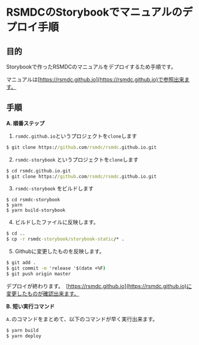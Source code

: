 # RSMDCのStorybookでマニュアルのデプロイ手順

## 目的

Storybookで作ったRSMDCのマニュアルをデプロイするため手順です。

マニュアルは[https://rsmdc.github.io](https://rsmdc.github.io)で参照出来ます。

## 手順

**A. 順番ステップ**

1. `rsmdc.github.io`というプロジェクトを`clone`します

```cmd
$ git clone https://github.com/rsmdc/rsmdc.github.io.git
```

2. `rsmdc-storybook` というプロジェクトを`clone`します

```cmd
$ cd rsmdc.github.io.git
$ git clone https://github.com/rsmdc/rsmdc.github.io.git
```

3. `rsmdc-storybook` をビルドします

```
$ cd rsmdc-storybook
$ yarn
$ yarn build-storybook
```

4. ビルドしたファイルに反映します。

```cmd
$ cd ..
$ cp -r rsmdc-storybook/storybook-static/* .
```

5. Githubに変更したものを反映します。

```cmd
$ git add .
$ git commit -m 'release '$(date +%F)
$ git push origin master
```

デプロイが終わります。　[https://rsmdc.github.io](https://rsmdc.github.io)に変更したものが確認出来ます。

**B. 短い実行コマンド**

`A.`のコマンドをまとめて、以下のコマンドが早く実行出来ます。

```cmd
$ yarn build
$ yarn deploy
```


